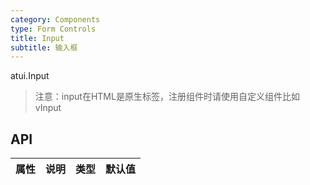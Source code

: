 ```yaml
---
category: Components
type: Form Controls
title: Input
subtitle: 输入框
---
```



atui.Input

> 注意：input在HTML是原生标签，注册组件时请使用自定义组件比如vInput

## API



属性 | 说明 | 类型 | 默认值
-----|-----|-----|------

